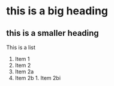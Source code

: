 # this is a big heading
## this is a smaller heading

This is a list
1. Item 1
1. Item 2
  1. Item 2a
  1. Item 2b
    1. Item 2bi
